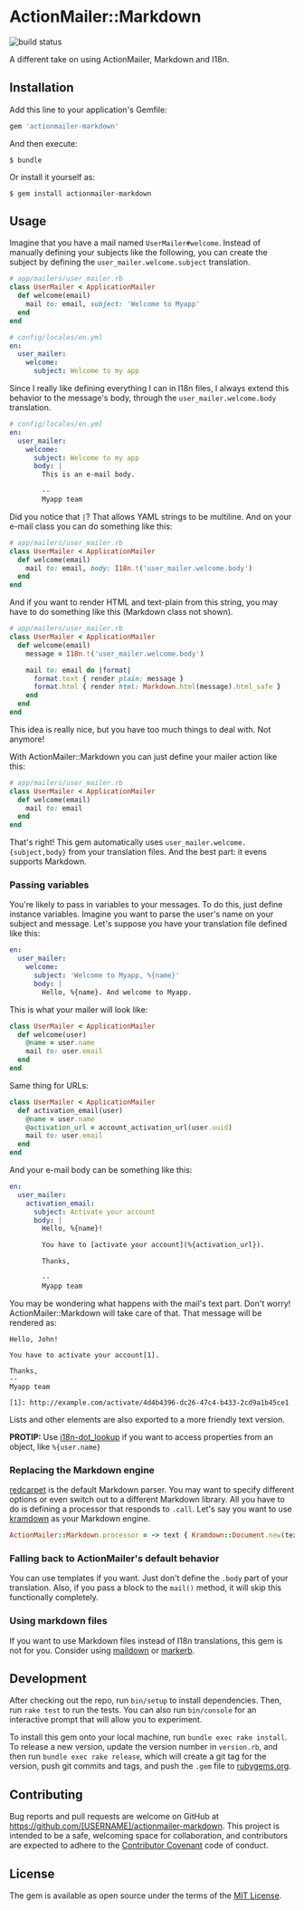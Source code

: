 # ActionMailer::Markdown

![build status](https://travis-ci.org/fnando/actionmailer-markdown.svg)

A different take on using ActionMailer, Markdown and I18n.

## Installation

Add this line to your application's Gemfile:

```ruby
gem 'actionmailer-markdown'
```

And then execute:

    $ bundle

Or install it yourself as:

    $ gem install actionmailer-markdown

## Usage

Imagine that you have a mail named `UserMailer#welcome`. Instead of manually defining your subjects like the following, you can create the subject by defining the `user_mailer.welcome.subject` translation.

```ruby
# app/mailers/user_mailer.rb
class UserMailer < ApplicationMailer
  def welcome(email)
    mail to: email, subject: 'Welcome to Myapp'
  end
end
```

```yaml
# config/locales/en.yml
en:
  user_mailer:
    welcome:
      subject: Welcome to my app
```

Since I really like defining everything I can in I18n files, I always extend this behavior to the message's body, through the `user_mailer.welcome.body` translation.

```yaml
# config/locales/en.yml
en:
  user_mailer:
    welcome:
      subject: Welcome to my app
      body: |
        This is an e-mail body.

        --
        Myapp team
```

Did you notice that `|`? That allows YAML strings to be multiline. And on your e-mail class you can do something like this:

```ruby
# app/mailers/user_mailer.rb
class UserMailer < ApplicationMailer
  def welcome(email)
    mail to: email, body: I18n.t('user_mailer.welcome.body')
  end
end
```

And if you want to render HTML and text-plain from this string, you may have to do something like this (Markdown class not shown).

```ruby
# app/mailers/user_mailer.rb
class UserMailer < ApplicationMailer
  def welcome(email)
    message = I18n.t('user_mailer.welcome.body')

    mail to: email do |format|
      format.text { render plain: message }
      format.html { render html: Markdown.html(message).html_safe }
    end
  end
end
```

This idea is really nice, but you have too much things to deal with. Not anymore!

With ActionMailer::Markdown you can just define your mailer action like this:

```ruby
# app/mailers/user_mailer.rb
class UserMailer < ApplicationMailer
  def welcome(email)
    mail to: email
  end
end
```

That's right! This gem automatically uses `user_mailer.welcome.{subject,body}` from your translation files. And the best part: it evens supports Markdown.

### Passing variables

You're likely to pass in variables to your messages. To do this, just define instance variables. Imagine you want to parse the user's name on your subject and message. Let's suppose you have your translation file defined like this:

```yaml
en:
  user_mailer:
    welcome:
      subject: 'Welcome to Myapp, %{name}'
      body: |
        Hello, %{name}. And welcome to Myapp.
```

This is what your mailer will look like:

```ruby
class UserMailer < ApplicationMailer
  def welcome(user)
    @name = user.name
    mail to: user.email
  end
end
```

Same thing for URLs:

```ruby
class UserMailer < ApplicationMailer
  def activation_email(user)
    @name = user.name
    @activation_url = account_activation_url(user.uuid)
    mail to: user.email
  end
end
```

And your e-mail body can be something like this:

```yaml
en:
  user_mailer:
    activation_email:
      subject: Activate your account
      body: |
        Hello, %{name}!

        You have to [activate your account](%{activation_url}).

        Thanks,

        --
        Myapp team
```

You may be wondering what happens with the mail's text part. Don't worry! ActionMailer::Markdown will take care of that. That message will be rendered as:

```text
Hello, John!

You have to activate your account[1].

Thanks,
--
Myapp team

[1]: http://example.com/activate/4d4b4396-dc26-47c4-b433-2cd9a1b45ce1
```

Lists and other elements are also exported to a more friendly text version.

**PROTIP:** Use [i18n-dot_lookup](https://github.com/fnando/i18n-dot_lookup) if you want to access properties from an object, like `%{user.name}`

### Replacing the Markdown engine

[redcarpet](https://github.com/vmg/redcarpet) is the default Markdown parser. You may want to specify different options or even switch out to a different Markdown library. All you have to do is defining a processor that responds to `.call`. Let's say you want to use [kramdown](http://kramdown.gettalong.org/) as your Markdown engine.

```ruby
ActionMailer::Markdown.processor = -> text { Kramdown::Document.new(text).to_html }
```

### Falling back to ActionMailer's default behavior

You can use templates if you want. Just don't define the `.body` part of your translation. Also, if you pass a block to the `mail()` method, it will skip this functionally completely.

### Using markdown files

If you want to use Markdown files instead of I18n translations, this gem is not for you. Consider using [maildown](https://github.com/schneems/maildown) or [markerb](https://github.com/plataformatec/markerb).

## Development

After checking out the repo, run `bin/setup` to install dependencies. Then, run `rake test` to run the tests. You can also run `bin/console` for an interactive prompt that will allow you to experiment.

To install this gem onto your local machine, run `bundle exec rake install`. To release a new version, update the version number in `version.rb`, and then run `bundle exec rake release`, which will create a git tag for the version, push git commits and tags, and push the `.gem` file to [rubygems.org](https://rubygems.org).

## Contributing

Bug reports and pull requests are welcome on GitHub at https://github.com/[USERNAME]/actionmailer-markdown. This project is intended to be a safe, welcoming space for collaboration, and contributors are expected to adhere to the [Contributor Covenant](contributor-covenant.org) code of conduct.


## License

The gem is available as open source under the terms of the [MIT License](http://opensource.org/licenses/MIT).
